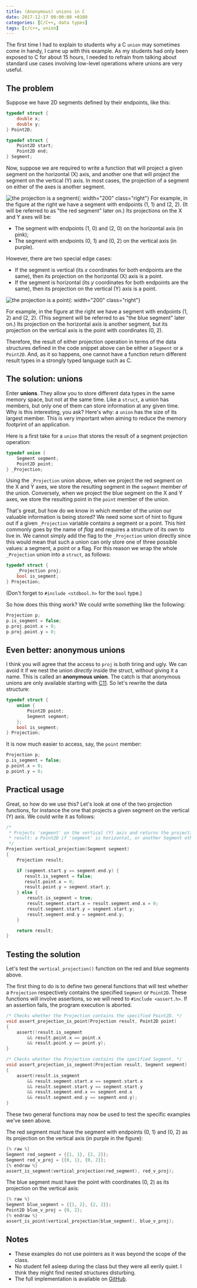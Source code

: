 ```yaml
---
title: (Anonymous) unions in C
date: 2017-12-17 00:00:00 +0100
categories: [C/C++, data types]
tags: [c/c++, union]
---
```

The first time I had to explain to students why a C `union` may sometimes come in handy, I came up with this example. As my students had only been exposed to C for about 15 hours, I needed to refrain from talking about standard use cases involving low-level operations where unions are very useful.

## The problem

Suppose we have 2D segments defined by their endpoints, like this:

```c
typedef struct {
    double x;
    double y;
} Point2D;

typedef struct {
    Point2D start;
    Point2D end;
} Segment;
```

Now, suppose we are required to write a function that will project a given segment on the horizontal (X) axis, and another one that will project the segment on the vertical (Y) axis. In most cases, the projection of a segment on either of the axes is another segment.

![the projection is a segment](/assets/img/posts/union_projection_1.png){: width="200" class="right"}
For example, in the figure at the right we have a segment with endpoints (1, 1) and (2, 2). (It will be referred to as "the red segment" later on.) Its projections on the X and Y axes will be:

* The segment with endpoints (1, 0) and (2, 0) on the horizontal axis (in pink);
* The segment with endpoints (0, 1) and (0, 2) on the vertical axis (in purple).


However, there are two special edge cases:

* If the segment is vertical (its *x* coordinates for both endpoints are the same), then its projection on the horizontal (X) axis is a point.
* If the segment is horizontal (its *y* coordinates for both endpoints are the same), then its projection on the vertical (Y) axis is a point.

![the projection is a point](/assets/img/posts/union_projection_2.png){: width="200" class="right"}

For example, in the figure at the right we have a segment with endpoints (1, 2) and (2, 2). (This segment will be referred to as "the blue segment" later on.) Its projection on the horizontal axis is another segment, but its projection on the vertical axis is the point with coordinates (0, 2).

Therefore, the result of either projection operation in terms of the data structures defined in the code snippet above can be either a `Segment` or a `Point2D`. And, as it so happens,  one cannot have a function return different result types in a strongly typed language such as C.

## The solution: unions

Enter **unions**. They allow you to store different data types in the same memory space, but not at the same time. Like a `struct`, a union has members, but only one of them can store information at any given time. Why is this interesting, you ask? Here's why: a `union` has the size of its largest member. This is very important when aiming to reduce the memory footprint of an application.

Here is a first take for a `union` that stores the result of a segment projection operation:

```c
typedef union {
    Segment segment;
    Point2D point;
} _Projection;
```

Using the `_Projection` union above, when we project the red segment on the X and Y axes, we store the resulting segment in the `segment` member of the union. Conversely, when we project the blue segment on the X and Y axes, we store the resulting point in the `point` member of the union.

That's great, but how do we know in which member of the union our valuable information is being stored? We need some sort of hint to figure out if a given `_Projection` variable contains a segment or a point. This hint commonly goes by the name of *flag* and requires a structure of its own to live in. We cannot simply add the flag to the `_Projection` union directly since this would mean that such a union can only store one of three possible values: a segment, a point or a flag. For this reason we wrap the whole `_Projection` union into a `struct`, as follows:

```c
typedef struct {
    _Projection proj;
    bool is_segment;
} Projection;
```

(Don't forget to `#include <stdbool.h>` for the `bool` type.)

So how does this thing work? We could write something like the following:

```c
Projection p;
p.is_segment = false;
p.proj.point.x = 0;
p.proj.point.y = 0;
```

## Even better: anonymous unions

I think you will agree that the access to `proj` is both tiring and ugly. We can avoid it if we nest the union *directly* inside the struct, without giving it a name. This is called an **anonymous union**. The catch is that anonymous unions are only available starting with [C11][c11]. So let's rewrite the data structure:

[c11]: https://en.wikipedia.org/wiki/C11_(C_standard_revision)

```c
typedef struct {
    union {
	    Point2D point;
	    Segment segment;
    };
    bool is_segment;
} Projection;
```

It is now much easier to access, say, the `point` member:

```c
Projection p;
p.is_segment = false;
p.point.x = 0;
p.point.y = 0;
```

## Practical usage

Great, so how do we use this? Let's look at one of the two projection functions, for instance the one that projects a given segment on the vertical (Y) axis. We could write it as follows:

```c
/*
 * Projects 'segment' on the vertical (Y) axis and returns the projection
 * result: a Point2D if 'segment' is horizontal, or another Segment otherwise.
 */
Projection vertical_projection(Segment segment)
{
    Projection result;

    if (segment.start.y == segment.end.y) {
       result.is_segment = false;
       result.point.x = 0;
       result.point.y = segment.start.y;
    } else {
        result.is_segment = true;
        result.segment.start.x = result.segment.end.x = 0;
        result.segment.start.y = segment.start.y;
        result.segment.end.y = segment.end.y;
    }

    return result;
}
```

## Testing the solution

Let's test the `vertical_projection()` function on the red and blue segments above.

The first thing to do is to define two general functions that will test whether a `Projection` respectively contains the specified `Segment` or `Point2D`. These functions will involve assertions, so we will need to `#include <assert.h>`. If an assertion fails, the program execution is aborted.

```c
/* Checks whether the Projection contains the specified Point2D. */
void assert_projection_is_point(Projection result, Point2D point)
{
    assert(!result.is_segment
        && result.point.x == point.x
        && result.point.y == point.y);
}

/* Checks whether the Projection contains the specified Segment. */
void assert_projection_is_segment(Projection result, Segment segment)
{
    assert(result.is_segment
        && result.segment.start.x == segment.start.x
        && result.segment.start.y == segment.start.y
        && result.segment.end.x == segment.end.x
        && result.segment.end.y == segment.end.y);
}
```

These two general functions may now be used to test the specific examples we've seen above.

The red segment must have the segment with endpoints (0, 1) and (0, 2) as its projection on the vertical axis (in purple in the figure):

```c
{% raw %}
Segment red_segment = {{1, 1}, {2, 2}};
Segment red_v_proj = {{0, 1}, {0, 2}};
{% endraw %}
assert_is_segment(vertical_projection(red_segment), red_v_proj);
```

The blue segment must have the point with coordinates (0, 2) as its projection on the vertical axis:

```c
{% raw %}
Segment blue_segment = {{1, 2}, {2, 2}};
Point2D blue_v_proj = {0, 2};
{% endraw %}
assert_is_point(vertical_projection(blue_segment), blue_v_proj);
```

## Notes
* These examples do not use pointers as it was beyond the scope of the class.
* No student fell asleep during the class but they were all eerily quiet. I think they might find nested structures disturbing.
* The full implementation is available on [GitHub][gh].

[gh]: https://github.com/alexandra-zaharia/c-playground/tree/master/anonymous_union